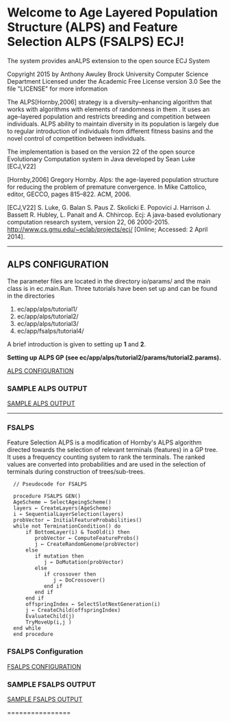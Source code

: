 
Welcome to Age Layered Population Structure (ALPS) and Feature Selection ALPS (FSALPS) ECJ!
================

The system provides anALPS extension to the open source ECJ System

Copyright 2015 by Anthony Awuley 
Brock University Computer Science Department
Licensed under the Academic Free License version 3.0
See the file "LICENSE" for more information

The ALPS[Hornby,2006] strategy is a diversity–enhancing algorithm that works with algorithms 
with elements of randomness in them . It uses an age–layered population and restricts breeding 
and competition between individuals. ALPS ability to maintain diversity in its population is largely 
due to regular introduction of individuals from different fitness basins and the novel control of 
competition between individuals. 

The implementation is based on the version 22 of the open source Evolutionary Computation system in Java
developed by Sean Luke [ECJ,V22]

[Hornby,2006] Gregory Hornby. Alps: the age-layered population structure for reducing the problem of 
premature convergence. In Mike Cattolico, editor, GECCO, pages 815–822. ACM, 2006.

[ECJ,V22] S. Luke, G. Balan S. Paus Z. Skolicki E. Popovici J. Harrison J. Bassett R. Hubley, L. Panait and 
A. Chhircop. Ecj: A java-based evolutionary computation research system, version 22, 06 2000-2015. 
http://www.cs.gmu.edu/~eclab/projects/ecj/ [Online; Accessed: 2 April 2014].
____

## ALPS CONFIGURATION
The parameter files are located in the directory  io/params/ and the main class is in ec.main.Run.
Three tutorials have been set up and can be found in the directories

1. ec/app/alps/tutorial1/ 
2. ec/app/alps/tutorial2/
3. ec/app/alps/tutorial3/
4. ec/app/fsalps/tutorial4/

A brief introduction is given to setting up **1** and **2**.

**Setting up ALPS GP (see ec/app/alps/tutorial2/params/tutorial2.params).** 

[ALPS CONFIGURATION](https://github.com/aawuley/alps-ec/wiki/ALPS-Configuration)


### SAMPLE ALPS OUTPUT
[SAMPLE ALPS OUTPUT](https://github.com/aawuley/alps-ec/wiki/ALPS-Output)

____

### FSALPS

Feature Selection ALPS is a modification of Hornby's ALPS algorithm directed towards the selection of relevant terminals (features) in a GP tree. It uses a frequency counting system to rank the terminals. The ranked values are converted into probabilities and are used in the selection of terminals during construction of trees/sub-trees.

```
  // Pseudocode for FSALPS

  procedure FSALPS GEN()
  AgeScheme ← SelectAgeingScheme() 
  layers ← CreateLayers(AgeScheme)
  i ← SequentialLayerSelection(layers) 
  probVector ← InitialFeatureProbabilities() 
  while not TerminationCondition() do
      if BottomLayer(i) & TooOld(i) then 
         probVector ← ComputeFeatureProbs()
         j ← CreateRandomGenome(probVector)
      else
         if mutation then
            j ← DoMutation(probVector) 
         else
            if crossover then
               j ← DoCrossover()
            end if 
         end if
      end if
      offspringIndex ← SelectSlotNextGeneration(i) 
      j ← CreateChild(offspringIndex) 
      EvaluateChild(j)
      TryMoveUp(i,j )
  end while 
  end procedure

```

### FSALPS Configuration
[FSALPS CONFIGURATION](https://github.com/aawuley/alps-ec/wiki/FSALPS-Configuration)


### SAMPLE FSALPS OUTPUT
[SAMPLE FSALPS OUTPUT](https://github.com/aawuley/alps-ec/wiki/FSALPS-Output)

================

